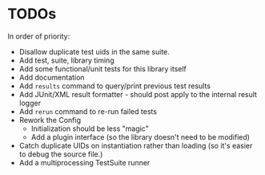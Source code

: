 # TODOs

In order of priority:

- Disallow duplicate test uids in the same suite.
- Add test, suite, library timing
- Add some functional/unit tests for this library itself
- Add documentation
- Add `results` command to query/print previous test results
- Add JUnit/XML result formatter - should post apply to the internal result logger
- Add `rerun` command to re-run failed tests
- Rework the Config
  - Initialization should be less "magic"
  - Add a plugin interface (so the library doesn't need to be modified)
- Catch duplicate UIDs on instantiation rather than loading (so it's easier to debug the source file.)
- Add a multiprocessing TestSuite runner